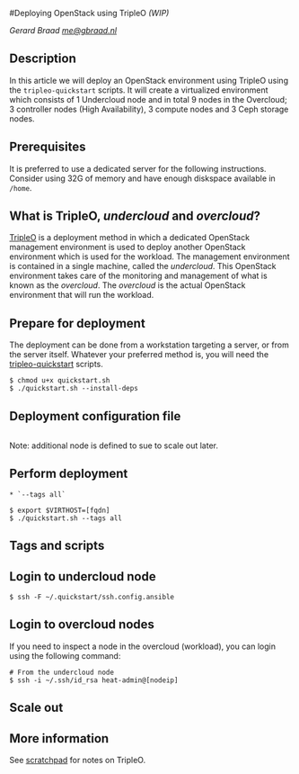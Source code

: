 #Deploying OpenStack using TripleO *(WIP)*

_Gerard Braad <me@gbraad.nl>_



## Description
In this article we will deploy an OpenStack environment using TripleO using the `tripleo-quickstart` scripts. It will create a virtualized environment which consists of 1 Undercloud node and in total 9 nodes in the Overcloud; 3 controller nodes (High Availability), 3 compute nodes and 3 Ceph storage nodes.


## Prerequisites
It is preferred to use a dedicated server for the following instructions. Consider using 32G of memory and have enough diskspace available in `/home`.


## What is TripleO, _undercloud_ and _overcloud_?
[TripleO](https://) is a deployment method in which a dedicated OpenStack management environment is used to deploy another OpenStack environment which is used for the workload. The management environment is contained in a single machine, called the _undercloud_. This OpenStack environment takes care of the monitoring and management of what is known as the _overcloud_. The _overcloud_ is the actual OpenStack environment that will run the workload.


## Prepare for deployment
The deployment can be done from a workstation targeting a server, or from the server itself. Whatever your preferred method is, you will need the [tripleo-quickstart](https://github.com/openstack/tripleo-quickstart) scripts.

```
$ chmod u+x quickstart.sh
$ ./quickstart.sh --install-deps
```



## Deployment configuration file

```

```

Note: additional node is defined to sue to scale out later.


## Perform deployment


	* `--tags all`


```
$ export $VIRTHOST=[fqdn]
$ ./quickstart.sh --tags all
```


## Tags and scripts



## Login to undercloud node

```
$ ssh -F ~/.quickstart/ssh.config.ansible
```


## Login to overcloud nodes
If you need to inspect a node in the overcloud (workload), you can login using the following command:

```
# From the undercloud node
$ ssh -i ~/.ssh/id_rsa heat-admin@[nodeip]
```


## Scale out


## More information
See [scratchpad](https://github.com/gbraad/openstack-tripleo-scratchpad) for notes on 
TripleO.
